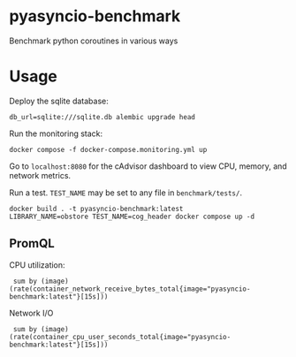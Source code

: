 # pyasyncio-benchmark
Benchmark python coroutines in various ways


# Usage
Deploy the sqlite database:
```shell
db_url=sqlite:///sqlite.db alembic upgrade head
```

Run the monitoring stack:
```shell
docker compose -f docker-compose.monitoring.yml up
```

Go to `localhost:8080` for the cAdvisor dashboard to view CPU, memory, and network metrics.


Run a test.  `TEST_NAME` may be set to any file in `benchmark/tests/`.
```shell
docker build . -t pyasyncio-benchmark:latest
LIBRARY_NAME=obstore TEST_NAME=cog_header docker compose up -d
```

## PromQL

CPU utilization:
```
 sum by (image) (rate(container_network_receive_bytes_total{image="pyasyncio-benchmark:latest"}[15s]))
```

Network I/O
```
 sum by (image) (rate(container_cpu_user_seconds_total{image="pyasyncio-benchmark:latest"}[15s]))
```